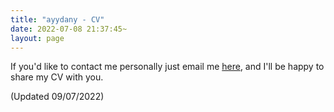 ```yaml
---
title: "ayydany - CV"
date: 2022-07-08 21:37:45~
layout: page
---
```


If you'd like to contact me personally just email me [here](mailto:me@ayydany.com), and I'll be happy to share my CV with you.

(Updated 09/07/2022)
